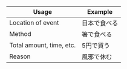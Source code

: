 |Usage|Example|
|-|-|
|Location of event|日本で食べる|
|Method|箸で食べる|
|Total amount, time, etc.|5円で買う|
|Reason|風邪で休む|